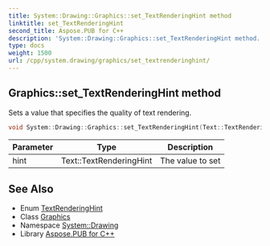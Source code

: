 ```yaml
---
title: System::Drawing::Graphics::set_TextRenderingHint method
linktitle: set_TextRenderingHint
second_title: Aspose.PUB for C++
description: 'System::Drawing::Graphics::set_TextRenderingHint method. Sets a value that specifies the quality of text rendering in C++.'
type: docs
weight: 1500
url: /cpp/system.drawing/graphics/set_textrenderinghint/
---
```

## Graphics::set_TextRenderingHint method


Sets a value that specifies the quality of text rendering.

```cpp
void System::Drawing::Graphics::set_TextRenderingHint(Text::TextRenderingHint hint)
```


| Parameter | Type | Description |
| --- | --- | --- |
| hint | Text::TextRenderingHint | The value to set |

## See Also

* Enum [TextRenderingHint](../../../system.drawing.text/textrenderinghint/)
* Class [Graphics](../)
* Namespace [System::Drawing](../../)
* Library [Aspose.PUB for C++](../../../)
